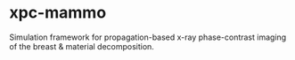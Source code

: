 # xpc-mammo
Simulation framework for propagation-based x-ray phase-contrast imaging of the breast &amp; material decomposition.
